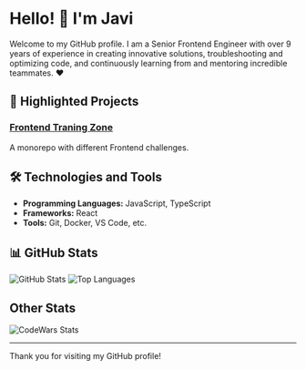 # Hello! 👋 I'm Javi

Welcome to my GitHub profile. I am a Senior Frontend Engineer with over 9 years of experience in creating innovative solutions, troubleshooting and optimizing code, and continuously learning from and mentoring incredible teammates. ❤️

## 🚀 Highlighted Projects

### [Frontend Traning Zone](https://github.com/javihertz/frontend-training-zone)
A monorepo with different Frontend challenges.

## 🛠️ Technologies and Tools

- **Programming Languages:** JavaScript, TypeScript
- **Frameworks:** React
- **Tools:** Git, Docker, VS Code, etc.


## 📊 GitHub Stats

![GitHub Stats](https://github-readme-stats.vercel.app/api?username=javihertz&show_icons=true&theme=radical)
![Top Languages](https://github-readme-stats.vercel.app/api/top-langs/?username=javihertz&layout=compact&theme=radical)

## Other Stats

![CodeWars Stats](https://www.codewars.com/users/javihertz/badges/large)

---

Thank you for visiting my GitHub profile!
